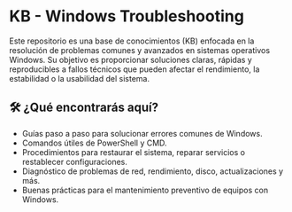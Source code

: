 # KB - Windows Troubleshooting

Este repositorio es una base de conocimientos (KB) enfocada en la resolución de problemas comunes y avanzados en sistemas operativos Windows. Su objetivo es proporcionar soluciones claras, rápidas y reproducibles a fallos técnicos que pueden afectar el rendimiento, la estabilidad o la usabilidad del sistema.

## 🛠 ¿Qué encontrarás aquí?

- Guías paso a paso para solucionar errores comunes de Windows.
- Comandos útiles de PowerShell y CMD.
- Procedimientos para restaurar el sistema, reparar servicios o restablecer configuraciones.
- Diagnóstico de problemas de red, rendimiento, disco, actualizaciones y más.
- Buenas prácticas para el mantenimiento preventivo de equipos con Windows.
